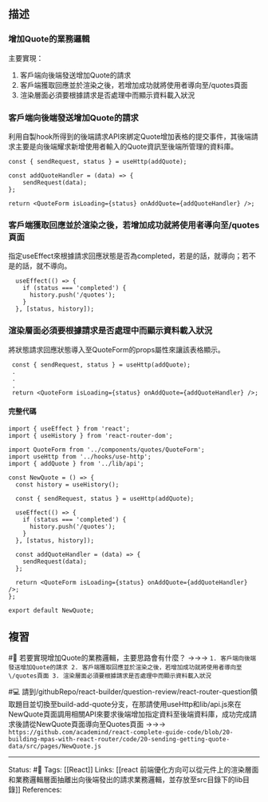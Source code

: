 
## 描述



### 增加Quote的業務邏輯
主要實現：
1. 客戶端向後端發送增加Quote的請求
2. 客戶端獲取回應並於渲染之後，若增加成功就將使用者導向至\/quotes頁面
3. 渲染層面必須要根據請求是否處理中而顯示資料載入狀況


### 客戶端向後端發送增加Quote的請求

利用自製hook所得到的後端請求API來綁定Quote增加表格的提交事件，其後端請求主要是向後端耀求新增使用者輸入的Quote資訊至後端所管理的資料庫。

```
const { sendRequest, status } = useHttp(addQuote);

const addQuoteHandler = (data) => {
	sendRequest(data);
};

return <QuoteForm isLoading={status} onAddQuote={addQuoteHandler} />;
```

### 客戶端獲取回應並於渲染之後，若增加成功就將使用者導向至\/quotes頁面

指定useEffect來根據請求回應狀態是否為completed，若是的話，就導向；若不是的話，就不導向。

```
  useEffect(() => {
    if (status === 'completed') {
      history.push('/quotes');
    }
  }, [status, history]);
```

### 渲染層面必須要根據請求是否處理中而顯示資料載入狀況

將狀態請求回應狀態導入至QuoteForm的props屬性來讓該表格顯示。

```
 const { sendRequest, status } = useHttp(addQuote);
 .
 .
 .
 return <QuoteForm isLoading={status} onAddQuote={addQuoteHandler} />;
```


#### 完整代碼

```
import { useEffect } from 'react';
import { useHistory } from 'react-router-dom';

import QuoteForm from '../components/quotes/QuoteForm';
import useHttp from '../hooks/use-http';
import { addQuote } from '../lib/api';

const NewQuote = () => {
  const history = useHistory();

  const { sendRequest, status } = useHttp(addQuote);

  useEffect(() => {
    if (status === 'completed') {
      history.push('/quotes');
    }
  }, [status, history]);

  const addQuoteHandler = (data) => {
    sendRequest(data);
  };

  return <QuoteForm isLoading={status} onAddQuote={addQuoteHandler} />;
};

export default NewQuote;
```

## 複習

#🧠 若要實現增加Quote的業務邏輯，主要思路會有什麼？ ->->-> `1. 客戶端向後端發送增加Quote的請求 2. 客戶端獲取回應並於渲染之後，若增加成功就將使用者導向至\/quotes頁面 3. 渲染層面必須要根據請求是否處理中而顯示資料載入狀況`
<!--SR:!2023-01-22,19,190-->

#💻 請到/githubRepo/react-builder/question-review/react-router-question領取題目並切換至build-add-quote分支，在那請使用useHttp和lib/api.js來在NewQuote頁面調用相關API來要求後端增加指定資料至後端資料庫，成功完成請求後請從NewQuote頁面導向至Quotes頁面 ->->-> `https://github.com/academind/react-complete-guide-code/blob/20-building-mpas-with-react-router/code/20-sending-getting-quote-data/src/pages/NewQuote.js`
<!--SR:!2023-03-10,66,250-->


---
Status: #🌱 
Tags:
[[React]]
Links:
[[react 前端優化方向可以從元件上的渲染層面和業務邏輯層面抽離出向後端發出的請求業務邏輯，並存放至src目錄下的lib目錄]]
References: